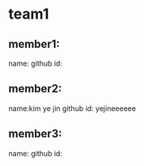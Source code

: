 # team1
## member1:
name:
github id:

## member2:
name:kim ye jin
github id: yejineeeeee

## member3:
name:
github id:

